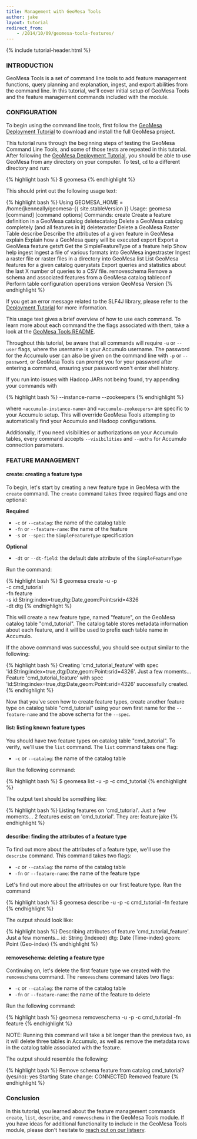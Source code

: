 ```yaml
---
title: Management with GeoMesa Tools
author: jake
layout: tutorial
redirect_from:
    - /2014/10/09/geomesa-tools-features/
---
```


{% include tutorial-header.html %}

<!-- add some style to fix the xml formatting color -->
<style>
code.xml { color:#93a1a1 }
</style>

### INTRODUCTION

GeoMesa Tools is a set of command line tools to add feature management functions, query planning and 
explanation, ingest, and export abilities from the command line. In this tutorial, we'll cover initial
setup of GeoMesa Tools and the feature management commands included with the module.
<!--more-->

### CONFIGURATION

To begin using the command line tools, first follow the [GeoMesa Deployment Tutorial](/geomesa-deployment/) to download and install the full GeoMesa project. 

This tutorial runs through the beginning steps of testing the GeoMesa Command Line Tools, and some of those tests are repeated in this tutorial. After following
the [GeoMesa Deployment Tutorial](/geomesa-deployment/), you should be able to use GeoMesa from any directory on your computer. To test, `cd` to a different directory and run:

{% highlight bash %}
$ geomesa
{% endhighlight %}

This should print out the following usage text: 

{% highlight bash %}
Using GEOMESA_HOME = /home/jkenneally/geomesa-{{ site.stableVersion }}
Usage: geomesa [command] [command options]
  Commands:
    create           Create a feature definition in a GeoMesa catalog
    deletecatalog    Delete a GeoMesa catalog completely (and all features in it)
    deleteraster     Delete a GeoMesa Raster Table
    describe         Describe the attributes of a given feature in GeoMesa
    explain          Explain how a GeoMesa query will be executed
    export           Export a GeoMesa feature
    getsft           Get the SimpleFeatureType of a feature
    help             Show help
    ingest           Ingest a file of various formats into GeoMesa
    ingestraster     Ingest a raster file or raster files in a directory into GeoMesa
    list             List GeoMesa features for a given catalog
    querystats       Export queries and statistics about the last X number of queries to a CSV file.
    removeschema     Remove a schema and associated features from a GeoMesa catalog
    tableconf        Perform table configuration operations
    version          GeoMesa Version
{% endhighlight %}

If you get an error message related to the SLF4J library, please refer to the [Deployment Tutorial](/geomesa-deployment/) for more information. 

This usage text gives a brief overview of how to use each command. To learn more about each command 
the the flags associated with them, take a look at the 
[GeoMesa Tools README](https://github.com/locationtech/geomesa/blob/master/geomesa-tools/README.md).

Throughout this tutorial, be aware that all commands will require `-u` or `--user` flags, where 
the username is your Accumulo username. The password for the Accumulo user can also be given on the 
command line with `-p` or `--password`, or GeoMesa Tools can prompt you for your password after 
entering a command, ensuring your password won't enter shell history.

If you run into issues with Hadoop JARs not being found, try appending your commands with
    
{% highlight bash %}
--instance-name <accumulo-instance-name> --zookeepers <accumulo-zookeepers>
{% endhighlight %}

where `<accumulo-instance-name>` and `<accumulo-zookeepers>` are specific to your Accumulo setup.
This will override GeoMesa Tools attempting to automatically find your Accumulo and Hadoop configurations.

Additionally, if you need visibilities or authorizations on your Accumulo tables, every command accepts
`--visibilities` and `--auths` for Accumulo connection parameters.

### FEATURE MANAGEMENT

#### create: creating a feature type

To begin, let's start by creating a new feature type in GeoMesa with the `create` command. The `create`  command takes three required flags and one optional:  

**Required**
 
* `-c` or `--catalog`: the name of the catalog table  
* `-fn` or `--feature-name`: the name of the feature  
* `-s` or `--spec`: the ``SimpleFeatureType`` specification  

**Optional**

* `-dt` or `--dt-field`: the default date attribute of the ``SimpleFeatureType``

Run the command: 

{% highlight bash %}
$ geomesa create -u <username> -p <password> \
-c cmd_tutorial \
-fn feature \
-s id:String:index=true,dtg:Date,geom:Point:srid=4326 \
-dt dtg
{% endhighlight %}

This will create a new feature type, named "feature", on the GeoMesa catalog table "cmd_tutorial". The catalog table 
stores metadata information about each feature, and it will be used to prefix each table name in
 Accumulo. 

If the above command was successful, you should see output similar to the following:

{% highlight bash %}
Creating 'cmd_tutorial_feature' with spec 'id:String:index=true,dtg:Date,geom:Point:srid=4326'. Just a few moments...
Feature 'cmd_tutorial_feature' with spec 'id:String:index=true,dtg:Date,geom:Point:srid=4326' successfully created.
{% endhighlight %}

Now that you've seen how to create feature types, create another feature type on catalog table "cmd_tutorial" 
using your own first name for the `--feature-name` and the above schema for the `--spec`.

#### list: listing known feature types

You should have two feature types on catalog table "cmd_tutorial". To verify, we'll use the `list` 
command. The `list` command takes one flag:  

* `-c` or `--catalog`: the name of the catalog table  

Run the following command:

{% highlight bash %}
$ geomesa list -u <username> -p <password> -c cmd_tutorial 
{% endhighlight %}

The output text should be something like:

{% highlight bash %}
Listing features on 'cmd_tutorial'. Just a few moments...
2 features exist on 'cmd_tutorial'. They are: 
feature
jake
{% endhighlight %}

#### describe: finding the attributes of a feature type

To find out more about the attributes of a feature type, we'll use the `describe` command. This command 
takes two flags:

* `-c` or `--catalog`: the name of the catalog table  
* `-fn` or `--feature-name`: the name of the feature type  

Let's find out more about the attributes on our first feature type. Run the command

{% highlight bash %}
$ geomesa describe -u <username> -p <password> -c cmd_tutorial -fn feature
{% endhighlight %}

The output should look like:

{% highlight bash %}
Describing attributes of feature 'cmd_tutorial_feature'. Just a few moments...
id: String (Indexed) 
dtg: Date (Time-index) 
geom: Point (Geo-index) 
{% endhighlight %}

#### removeschema: deleting a feature type

Continuing on, let's delete the first feature type we created with the `removeschema` command. The `removeschema` 
command takes two flags:  

* `-c` or `--catalog`: the name of the catalog table  
* `-fn` or `--feature-name`: the name of the feature to delete  

Run the following command:

{% highlight bash %}
geomesa removeschema -u <username> -p <password> -c cmd_tutorial -fn feature
{% endhighlight %}

NOTE: Running this command will take a bit longer than the previous two, as it will delete three 
tables in Accumulo, as well as remove the metadata rows in the catalog table associated with the 
feature.

The output should resemble the following:

{% highlight bash %}
Remove schema feature from catalog cmd_tutorial? (yes/no): yes
Starting
State change: CONNECTED
Removed feature
{% endhighlight %}

### Conclusion

In this tutorial, you learned about the feature management commands `create`, `list`,
`describe`, and `removeschema` in the GeoMesa Tools module. If you have ideas for additional functionality
to include in the GeoMesa Tools module, please don't hesitate to [reach out on our listserv](mailto:geomesa-users@locationtech.org).

